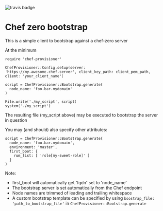 ![travis badge](https://travis-ci.org/dalehamel/chef-provisioner.svg)

# Chef zero bootstrap

This is a simple client to bootstrap against a chef-zero server

At the minimum

```
require 'chef-provisioner'

ChefProvisioner::Config.setup(server: 'https://my.awesome.chef.server', client_key_path: client_pem_path, client: 'your_client_name')

script = ChefProvisioner::Bootstrap.generate(
  node_name: 'foo.bar.mydomain'
)

File.write('./my_script', script)
system('./my_script')
```

The resulting file (my_script above) may be executed to bootstrap the server in question

You may (and should) also specify other attributes:

```
script = ChefProvisioner::Bootstrap.generate(
  node_name: 'foo.bar.mydomain',
  environment: 'master',
  first_boot: {
    run_list: [ 'role[my-sweet-role]' ]
  }
)

```

Note:

* first\_boot will automatically get 'fqdn' set to 'node\_name'
* The bootstrap server is set automatically from the Chef endpoint
* Node names are trimmed of leading and trailing whitespace
* A custom bootstrap template can be specified by using `boostrap_file: 'path_to_bootstrap_file'` in `ChefProvisioner::Bootstrap.generate`
